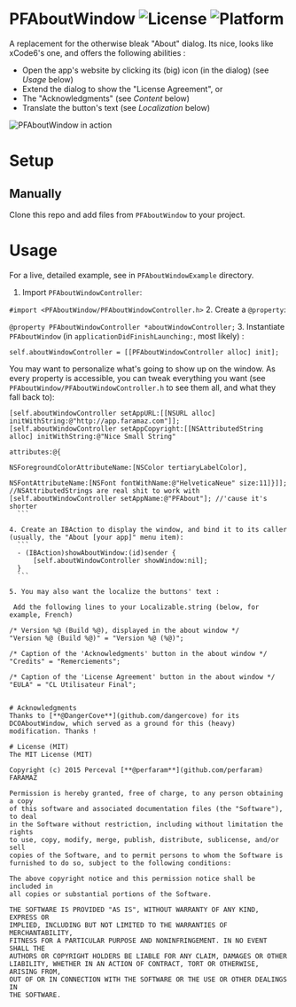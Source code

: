 # PFAboutWindow ![License](https://img.shields.io/badge/License-MIT-lightgreen.svg) ![Platform](https://img.shields.io/badge/Platform-OSX-blue.svg)
A replacement for the otherwise bleak "About" dialog. Its nice, looks like xCode6's one, and offers the following abilities : 
* Open the app's website by clicking its (big) icon (in the dialog) (see *Usage* below)
* Extend the dialog to show the "License Agreement", or
* The "Acknowledgments" (see *Content* below)
* Translate the button's text (see *Localization* below)

![PFAboutWindow in action](https://raw.github.com/perfaram/PFAboutWindow/master/screenshots/PFAboutWindow.gif)

# Setup

## Manually

Clone this repo and add files from `PFAboutWindow` to your project.

# Usage

For a live, detailed example, see in `PFAboutWindowExample` directory.

1. Import `PFAboutWindowController`:

  ```#import <PFAboutWindow/PFAboutWindowController.h>```
2. Create a `@property`: 

  ```@property PFAboutWindowController *aboutWindowController;```
3. Instantiate `PFAboutWindow` (in `applicationDidFinishLaunching:`, most likely) :

  ```self.aboutWindowController = [[PFAboutWindowController alloc] init];```
  
  You may want to personalize what's going to show up on the window. As every property is accessible, you can tweak everything you want (see `PFAboutWindow/PFAboutWindowController.h` to see them all, and what they fall back to): 
  ```
  [self.aboutWindowController setAppURL:[[NSURL alloc] initWithString:@"http://app.faramaz.com"]];
  [self.aboutWindowController setAppCopyright:[[NSAttributedString alloc] initWithString:@"Nice Small String"
                                                                              attributes:@{
                                                          NSForegroundColorAttributeName:[NSColor tertiaryLabelColor],
                                                                     NSFontAttributeName:[NSFont fontWithName:@"HelveticaNeue" size:11]}]]; //NSAttributedStrings are real shit to work with
  [self.aboutWindowController setAppName:@"PFAbout"]; //'cause it's shorter
	```

4. Create an IBAction to display the window, and bind it to its caller (usually, the "About [your app]" menu item):
    ```
    - (IBAction)showAboutWindow:(id)sender {
        [self.aboutWindowController showWindow:nil];
    }
    ```

5. You may also want the localize the buttons' text : 
   
   Add the following lines to your Localizable.string (below, for example, French)
   ```
    /* Version %@ (Build %@), displayed in the about window */
    "Version %@ (Build %@)" = "Version %@ (%@)";

    /* Caption of the 'Acknowledgments' button in the about window */
    "Credits" = "Remerciements";
    
    /* Caption of the 'License Agreement' button in the about window */
    "EULA" = "CL Utilisateur Final";
   ```

# Acknowledgments
Thanks to [**@DangerCove**](github.com/dangercove) for its DCOAboutWindow, which served as a ground for this (heavy) modification. Thanks !

# License (MIT)
The MIT License (MIT)

Copyright (c) 2015 Perceval [**@perfaram**](github.com/perfaram) FARAMAZ

Permission is hereby granted, free of charge, to any person obtaining a copy
of this software and associated documentation files (the "Software"), to deal
in the Software without restriction, including without limitation the rights
to use, copy, modify, merge, publish, distribute, sublicense, and/or sell
copies of the Software, and to permit persons to whom the Software is
furnished to do so, subject to the following conditions:

The above copyright notice and this permission notice shall be included in
all copies or substantial portions of the Software.

THE SOFTWARE IS PROVIDED "AS IS", WITHOUT WARRANTY OF ANY KIND, EXPRESS OR
IMPLIED, INCLUDING BUT NOT LIMITED TO THE WARRANTIES OF MERCHANTABILITY,
FITNESS FOR A PARTICULAR PURPOSE AND NONINFRINGEMENT. IN NO EVENT SHALL THE
AUTHORS OR COPYRIGHT HOLDERS BE LIABLE FOR ANY CLAIM, DAMAGES OR OTHER
LIABILITY, WHETHER IN AN ACTION OF CONTRACT, TORT OR OTHERWISE, ARISING FROM,
OUT OF OR IN CONNECTION WITH THE SOFTWARE OR THE USE OR OTHER DEALINGS IN
THE SOFTWARE.
